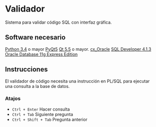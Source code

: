 # Validador 
Sistema para validar código SQL con interfaz gráfica.

## Software necesario
[Python 3.4](http://python.org/downloads) o mayor
[PyQt5](https://www.riverbankcomputing.com/software/pyqt/download5)
[Qt 5.5](https://www.qt.io/download) o mayor.
[cx_Oracle](https://sourceforge.net/projects/cx-oracle/files/)
[SQL Developer 4.1.3](http://www.oracle.com/technetwork/developer-tools/sql-developer/downloads/index.html)
[Oracle Database 11g Express Edition](http://www.oracle.com/technetwork/database/database-technologies/express-edition/downloads/index.html)

## Instrucciones
El validador de código necesita una instrucción en PL/SQL para ejecutar una consulta a la base de datos.

### Atajos
* `Ctrl + Enter` Hacer consulta
* `Ctrl + Tab` Siguiente pregunta
* `Ctrl + Shift + Tab` Pregunta anterior